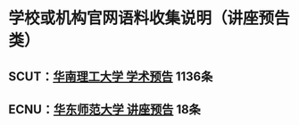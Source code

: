 # 学校或机构官网语料收集说明（讲座预告类）
## SCUT：[华南理工大学 学术预告](https://www.scut.edu.cn/new/9010/list.htm)  1136条
## ECNU：[华东师范大学 讲座预告](http://www.comm.ecnu.edu.cn/htmlaction.do?method=toGetSubNewsList&menuType=7&pageNo=0)  18条
